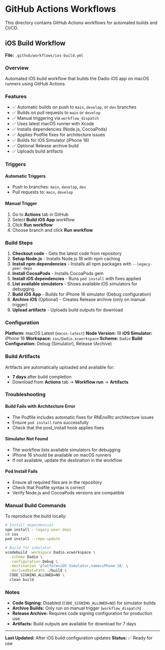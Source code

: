 # GitHub Actions Workflows

This directory contains GitHub Actions workflows for automated builds and CI/CD.

## iOS Build Workflow

**File:** `.github/workflows/ios-build.yml`

### Overview
Automated iOS build workflow that builds the Dadio iOS app on macOS runners using GitHub Actions.

### Features
- ✅ Automatic builds on push to `main`, `develop`, or `dev` branches
- ✅ Builds on pull requests to `main` or `develop`
- ✅ Manual triggering via `workflow_dispatch`
- ✅ Uses latest macOS runner with Xcode
- ✅ Installs dependencies (Node.js, CocoaPods)
- ✅ Applies Podfile fixes for architecture issues
- ✅ Builds for iOS Simulator (iPhone 16)
- ✅ Optional Release archive build
- ✅ Uploads build artifacts

### Triggers

#### Automatic Triggers
- Push to branches: `main`, `develop`, `dev`
- Pull requests to: `main`, `develop`

#### Manual Trigger
1. Go to **Actions** tab in GitHub
2. Select **Build iOS App** workflow
3. Click **Run workflow**
4. Choose branch and click **Run workflow**

### Build Steps

1. **Checkout code** - Gets the latest code from repository
2. **Setup Node.js** - Installs Node.js 18 with npm caching
3. **Install npm dependencies** - Installs all npm packages with `--legacy-peer-deps`
4. **Install CocoaPods** - Installs CocoaPods gem
5. **Install iOS dependencies** - Runs `pod install` with fixes applied
6. **List available simulators** - Shows available iOS simulators for debugging
7. **Build iOS App** - Builds for iPhone 16 simulator (Debug configuration)
8. **Archive iOS** (Optional) - Creates Release archive (only on manual trigger)
9. **Upload artifacts** - Uploads build outputs for download

### Configuration

**Platform:** macOS Latest (`macos-latest`)
**Node Version:** 18
**iOS Simulator:** iPhone 16
**Workspace:** `ios/Dadio.xcworkspace`
**Scheme:** `Dadio`
**Build Configuration:** Debug (Simulator), Release (Archive)

### Build Artifacts

Artifacts are automatically uploaded and available for:
- **7 days** after build completion
- Download from **Actions** tab → **Workflow run** → **Artifacts**

### Troubleshooting

#### Build Fails with Architecture Error
- The Podfile includes automatic fixes for RNEnxRtc architecture issues
- Ensure `pod install` runs successfully
- Check that the post_install hook applies fixes

#### Simulator Not Found
- The workflow lists available simulators for debugging
- iPhone 16 should be available on macOS runners
- If not available, update the destination in the workflow

#### Pod Install Fails
- Ensure all required files are in the repository
- Check that Podfile syntax is correct
- Verify Node.js and CocoaPods versions are compatible

### Manual Build Commands

To reproduce the build locally:

```bash
# Install dependencies
npm install --legacy-peer-deps
cd ios
pod install --repo-update

# Build for simulator
xcodebuild -workspace Dadio.xcworkspace \
  -scheme Dadio \
  -configuration Debug \
  -destination 'platform=iOS Simulator,name=iPhone 16' \
  -derivedDataPath ./build \
  CODE_SIGNING_ALLOWED=NO \
  clean build
```

### Notes

- **Code Signing:** Disabled (`CODE_SIGNING_ALLOWED=NO`) for simulator builds
- **Archive Builds:** Only run on manual trigger (`workflow_dispatch`)
- **Release Archive:** Requires code signing configuration for production use
- **Artifacts:** Build outputs are available for download for 7 days

---

**Last Updated:** After iOS build configuration updates
**Status:** ✅ Ready for use

